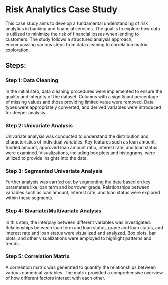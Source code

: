 # Risk Analytics Case Study

This case study aims to develop a fundamental understanding of risk analytics in banking and financial services. The goal is to explore how data is utilized to minimize the risk of financial losses when lending to customers. The study follows a structured analysis approach, encompassing various steps from data cleaning to correlation matrix exploration.

## Steps:
### Step 1: Data Cleaning
In the initial step, data cleaning procedures were implemented to ensure the quality and integrity of the dataset.
Columns with a significant percentage of missing values and those providing limited value were removed.
Data types were appropriately converted, and derived variables were introduced for deeper analysis.

### Step 2: Univariate Analysis
Univariate analysis was conducted to understand the distribution and characteristics of individual variables.
Key features such as loan amount, funded amount, approved loan amount ratio, interest rate, and loan status were examined.
Visualizations, including box plots and histograms, were utilized to provide insights into the data.

### Step 3: Segmented Univariate Analysis
Further analysis was carried out by segmenting the data based on key parameters like loan term and borrower grade.
Relationships between variables such as loan amount, interest rate, and loan status were explored within these segments.

### Step 4: Bivariate/Multivariate Analysis
In this step, the interplay between different variables was investigated.
Relationships between loan term and loan status, grade and loan status, and interest rate and loan status were visualized and analyzed.
Box plots, bar plots, and other visualizations were employed to highlight patterns and trends.

### Step 5: Correlation Matrix
A correlation matrix was generated to quantify the relationships between various numerical variables.
The matrix provided a comprehensive overview of how different factors interact with each other.
